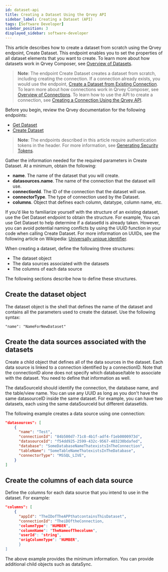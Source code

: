 ```yaml
---
id: dataset-api
title: Creating a Dataset Using the Qrvey API
sidebar_label: Creating a Dataset (API)
tags: [Software Developer]
sidebar_position: 3
displayed_sidebar: software-developer
---
```


<div>

This article describes how to create a dataset from scratch using the Qrvey endpoint, Create Dataset. This endpoint enables you to set the properties of all dataset elements that you want to create. To learn more about how datasets work in Qrvey Composer, see [Overview of Datasets](../../../composer/05-Working%20with%20Data/Datasets/01-Overview%20of%20Datasets/overview-of-datasets.md).  

>**Note**: The endpoint Create Dataset creates a dataset from scratch, including creating the connection. If a connection already exists, you would use the endpoint, [Create a Dataset from Existing Connection](https://qrvey.stoplight.io/docs/qrvey-api-doc/9fed20b516e4d-create-dataset-from-existing-connection). To learn more about how connections work in Qrvey Composer, see [Overview of Connections](../../../composer/05-Working%20with%20Data/Connections/overview-of-connections.md).  To learn how to use the API to create a connection, see [Creating a Connection Using the Qrvey API](../Qrvey%20API%20Tutorials/connections-api.md).  

Before you begin, review the Qrvey documentation for the following endpoints:
* [Get Dataset](https://qrvey.stoplight.io/docs/qrvey-api-doc/2ff17959232b9-get-dataset)
* [Create Dataset](https://qrvey.stoplight.io/docs/qrvey-api-doc/939f8c281cb8f-create-dataset)

>**Note**: The endpoints described in this article require authentication tokens in the header. For more information, see [Generating Security Tokens](../generating-security-tokens.md).

Gather the information needed for the required parameters in Create Dataset. At a minimum, obtain the following:
* **name**. The name of the dataset that you will create.
* **datasources.name**. The name of the connection that the dataset will use.
* **connectionId**. The ID of the connection that the dataset will use.
* **connectorType**. The type of connection used by the Dataset.
* **columns**. Object that defines each column, datatype, column name, etc.

If you’d like to familiarize yourself with the structure of an existing dataset, use the Get Dataset endpoint to obtain the structure. For example, You can use Get Dataset to help determine if a datasetId is already taken. However, you can avoid potential naming conflicts by using the UUID function in your code when calling Create Dataset. For more information on UUIDs, see the following article on Wikipedia: [Universally unique identifier](https://en.wikipedia.org/wiki/Universally_unique_identifier).

When creating a dataset, define the following three structures:
* The dataset object
* The data sources associated with the datasets
* The columns of each data source

The following sections describe how to define these structures. 

## Create the dataset object
The dataset object is the shell that defines the name of the dataset and contains all the parameters used to create the dataset. Use the following syntax:

`"name": "NameForNewDataset"`

## Create the data sources associated with the datasets
Create a child object that defines all of the data sources in the dataset. Each data source is linked to a connection identified by a connectionID. Note that the connectionID alone does not specify which database/table to associate with the dataset. You need to define that information as well. 

The dataSourceId should identify the connection, the database name, and the table/view name. You can use any UUID as long as you don't have the same datasourceID inside the same dataset. For example, you can have two datasets, each using the same dataSourceId but different datasetIds.

The following example creates a data source using one connection:

```json
"datasources": [
    {
      "name": "Test",
      "connectionId": "84b500d7-71c8-4b1f-adf4-f1eb0000973d",
      "datasourceId": "f54dd925-2599-432c-9567-403230bdafed",
      "database": "SomeDatabaseNameThatexistsInTheConnection",
      "tableName": "SomeTableNameThatexistsInTheDatabase",
      "connectorType": "MSSQL_LIVE",
    }
]
```

## Create the columns of each data source
Define the columns for each data source that you intend to use in the dataset. For example:

```json
"columns": [
    {
      "appId": "TheIDofTheAPPthatcontainsThisDataset",
      "connectionId": "TheiDOftheConnection,
      "columnType": "NUMBER",
      "columnName": "TheNameofThecolumn",
      "userId": "string",
      "origColumnType": "NUMBER",
      }
]
```

The above example provides the minimum information. You can provide additional child objects such as dataSync.



</div>
